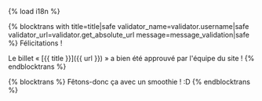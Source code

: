 {% load i18n %}


{% blocktrans with title=title|safe validator_name=validator.username|safe validator_url=validator.get_absolute_url message=message_validation|safe %}
Félicitations&nbsp;!

Le billet « [{{ title }}]({{ url }}) » a bien été approuvé par l'équipe du site&nbsp;!
{% endblocktrans %}


{% blocktrans %}
Fêtons-donc ça avec un smoothie&nbsp;!&nbsp;:D
{% endblocktrans %}
